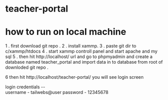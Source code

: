 # teacher-portal

# how to run on local machine 

1 . first download git repo .
2 . install xammp.
3 . paste git dir to c/xammp/htdocs
4 . start xammp controll panel and start apache and my sql
5 . then hit http://localhost/ url and go to phpmyadmin and create a database named teacher_portal  and import data    in to database from root of downloded git repo .

6 then hit http://localhost/teacher-portal/  you will see login screen 

 login credentials --  
 username - tailwebs@user
 password - 12345678

